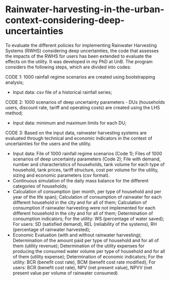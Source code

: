 # Rainwater-harvesting-in-the-urban-context-considering-deep-uncertainties
To evaluate the different policies for implementing Rainwater Harvesting Systems (RWHS) considering deep uncertainties, the code that assesses the impacts of the RWHS for users has been extended to evaluate the effects on the utility.
It was developed in my PhD at UnB.
The program considers the following steps, which are divided into codes:

CODE 1: 1000 rainfall regime scenarios are created using bootstrapping analysis;
  - Input data: csv file of a historical rainfall series;
   
CODE 2: 1000 scenarios of deep uncertainty parameters - DUs (households users, discount rate, tariff and operating costs) are created using the LHS method;
  - Input data: minimum and maximum limits for each DU;
    
CODE 3: Based on the input data, rainwater harvesting systems are evaluated through technical and economic indicators in the context of uncertainties for the users and the utility.
  - Input data:
      File of 1000 rainfall regime scenarios (Code 1);
      Files of 1000 scenarios of deep uncertainty parameters (Code 2);
      File with demand, number and characteristics of households, tank volume for each type of household, tank prices, tariff structure, cost per volume for the utility, sizing and economic parameters (csv format).
  - Continuous simulation of the daily mass balance for the different categories of households;
  - Calculation of consumption (per month, per type of household and per year of the life span);
      Calculation of consumption of rainwater for each different household in the city and for all of them;
      Calculation of consumption if rainwater harvesting were not implemented for each different household in the city and for all of them;
      Determination of consumption indicators;
          For the utility: WS (percentage of water saved);
          For users: SD (satisfied demand), REL (reliability of the systems), RH (percentage of rainwater harvested);
  - Economic Evaluation (with and without rainwater harvesting);
      Determination of the amount paid per type of household and for all of them (utility revenue);
      Determination of the utility expenses for producing the consumed water volume per type of household and for all of them (utility expense);
      Determination of economic indicators;
          For the utility: BCR (benefit cost rate), BCM (benefit cost rate modified);
          For users: BCR (benefit cost rate), NPV (net present value), NPVV (net present value per volume of rainwater consumed)

